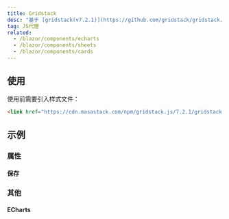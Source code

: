```yaml
---
title: Gridstack
desc: "基于 [gridstack(v7.2.1)](https://github.com/gridstack/gridstack.js) 封装。"
tag: JS代理
related:
  - /blazor/components/echarts
  - /blazor/components/sheets
  - /blazor/components/cards
---
```


## 使用

使用前需要引入样式文件：

``` html
<link href="https://cdn.masastack.com/npm/gridstack.js/7.2.1/gridstack.min.css" rel="stylesheet">
```

<masa-example file="Examples.components.gridstack.Usage"></masa-example>

## 示例

### 属性

#### 保存

<masa-example file="Examples.components.gridstack.Save"></masa-example>

### 其他

#### ECharts

<masa-example file="Examples.components.gridstack.ECharts"></masa-example>
